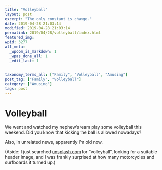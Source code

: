 ```yaml
---
title: "Volleyball"
layout: post
excerpt: "The only constant is change."
date: 2019-04-28 21:03:14
modified: 2019-04-28 21:03:14
permalink: 2019/04/28/volleyball/index.html
featured_img: 
wpid: 3277
all_meta: 
  _wpcom_is_markdown: 1
  _wpas_done_all: 1
  _edit_last: 1
  
  
taxonomy_terms_all: ["Family", "Volleyball", "Amusing"]
post_tag: ["Family", "Volleyball"]
category: ["Amusing"]
tags: post
---
```


# Volleyball

We went and watched my nephew’s team play some volleyball this weekend. Did you know that kicking the ball is allowed nowadays?

Also, in unrelated news, apparently I’m old now.

(Aside: I just searched [unsplash.com](https://unsplash.com/) for “volleyball”, looking for a suitable header image, and I was frankly surprised at how many motorcycles and surfboards it turned up.)